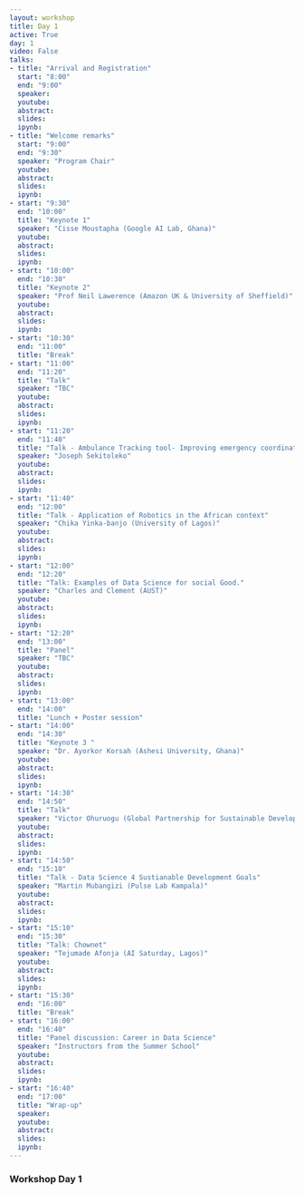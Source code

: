 ```yaml
---
layout: workshop
title: Day 1
active: True
day: 1
video: False
talks:
- title: "Arrival and Registration"
  start: "8:00"
  end: "9:00"
  speaker:
  youtube:
  abstract:
  slides:
  ipynb:
- title: "Welcome remarks"
  start: "9:00"
  end: "9:30"
  speaker: "Program Chair"
  youtube:
  abstract:
  slides:
  ipynb:
- start: "9:30"
  end: "10:00"
  title: "Keynote 1"
  speaker: "Cisse Moustapha (Google AI Lab, Ghana)"
  youtube:
  abstract:
  slides:
  ipynb:
- start: "10:00"
  end: "10:30"
  title: "Keynote 2"
  speaker: "Prof Neil Lawerence (Amazon UK & University of Sheffield)"
  youtube:
  abstract:
  slides:
  ipynb:
- start: "10:30"
  end: "11:00"
  title: "Break"
- start: "11:00"
  end: "11:20"
  title: "Talk"
  speaker: "TBC"
  youtube:
  abstract:
  slides:
  ipynb:
- start: "11:20"
  end: "11:40"
  title: "Talk - Ambulance Tracking tool- Improving emergency coordination and response"
  speaker: "Joseph Sekitoleko"
  youtube:
  abstract:
  slides:
  ipynb:
- start: "11:40"
  end: "12:00"
  title: "Talk - Application of Robotics in the African context"
  speaker: "Chika Yinka-banjo (University of Lagos)"
  youtube:
  abstract:
  slides:
  ipynb:
- start: "12:00"
  end: "12:20"
  title: "Talk: Examples of Data Science for social Good."
  speaker: "Charles and Clement (AUST)"
  youtube:
  abstract:
  slides:
  ipynb:
- start: "12:20"
  end: "13:00"
  title: "Panel"
  speaker: "TBC"
  youtube:
  abstract:
  slides:
  ipynb:
- start: "13:00"
  end: "14:00"
  title: "Lunch + Poster session"
- start: "14:00"
  end: "14:30"
  title: "Keynote 3 " 
  speaker: "Dr. Ayorkor Korsah (Ashesi University, Ghana)"
  youtube:
  abstract:
  slides:
  ipynb:
- start: "14:30"
  end: "14:50"
  title: "Talk"
  speaker: "Victor Ohuruogu (Global Partnership for Sustainable Development Data)"
  youtube:
  abstract:
  slides:
  ipynb:
- start: "14:50"
  end: "15:10"
  title: "Talk - Data Science 4 Sustianable Development Goals"
  speaker: "Martin Mubangizi (Pulse Lab Kampala)"
  youtube:
  abstract:
  slides:
  ipynb:
- start: "15:10"
  end: "15:30"
  title: "Talk: Chownet"
  speaker: "Tejumade Afonja (AI Saturday, Lagos)"
  youtube:
  abstract:
  slides:
  ipynb:
- start: "15:30"
  end: "16:00"
  title: "Break"
- start: "16:00"
  end: "16:40"
  title: "Panel discussion: Career in Data Science"
  speaker: "Instructors from the Summer School"
  youtube:
  abstract:
  slides:
  ipynb:
- start: "16:40"
  end: "17:00"
  title: "Wrap-up"
  speaker:
  youtube:
  abstract:
  slides:
  ipynb:
---
```


<h3> <b>Workshop Day 1 </b></h3>